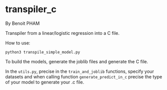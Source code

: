 # transpiler_c
By Benoit PHAM

Transpiler from a linear/logistic regression into a C file.

How to use:
```
python3 transpile_simple_model.py

```
To build the models, generate the joblib files and generate the C file.

In the `utils.py`, precise in the `train_and_joblib` functions, specify your datasets and when calling function `generate_predict_in_c` precise the type of your model to generate your .c file.
